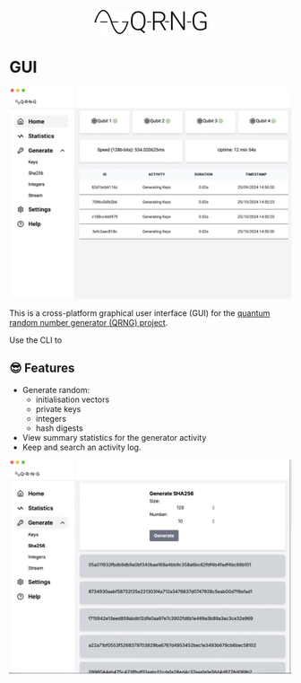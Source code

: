 <p align="center">
  <img src="frontend/assets/images/qrng-logo.png">
</p>

# GUI
![gui-home.jpeg](frontend/assets/images/gui-home.jpeg)

This is a cross-platform graphical user interface (GUI) for the 
[quantum random number generator (QRNG) project](https://www.github.com/KevinFasusi/qrng/).

Use the CLI to 

## 😎 Features

- Generate random:
    - initialisation vectors
    - private keys
    - integers
    - hash digests
- View summary statistics for the generator activity
- Keep and search an activity log. 

![sha256](frontend/assets/images/gui-sha.jpeg)